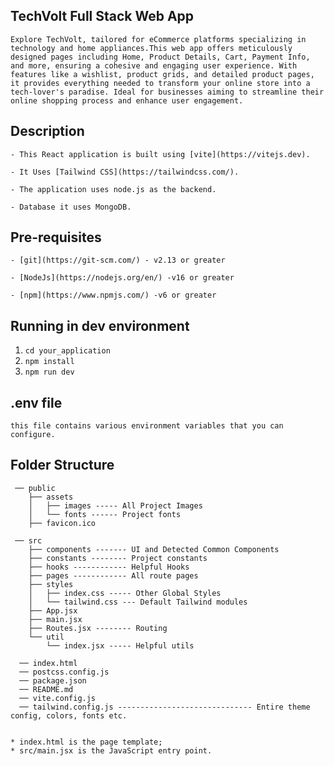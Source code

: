 ## TechVolt Full Stack Web App
`
Explore TechVolt, tailored for eCommerce platforms specializing in technology and home appliances.This web app offers meticulously designed pages including Home, Product Details, Cart, Payment Info, and more, ensuring a cohesive and engaging user experience. With features like a wishlist, product grids, and detailed product pages, it provides everything needed to transform your online store into a tech-lover's paradise. Ideal for businesses aiming to streamline their online shopping process and enhance user engagement.
`

## Description

`- This React application is built using [vite](https://vitejs.dev).`

`- It Uses [Tailwind CSS](https://tailwindcss.com/).`

`- The application uses node.js as the backend.`

`- Database it uses MongoDB.`

## Pre-requisites

`- [git](https://git-scm.com/) - v2.13 or greater`

`- [NodeJs](https://nodejs.org/en/) -v16 or greater`

`- [npm](https://www.npmjs.com/) -v6 or greater`

## Running in dev environment

1. `cd your_application`
2. `npm install`
3. `npm run dev`

## .env file

`this file contains various environment variables that you can configure.`

## Folder Structure

```  
 ── public
    ├── assets
    │   ├── images ----- All Project Images
    │   └── fonts ------ Project fonts
    ├── favicon.ico
    
 ── src
    ├── components ------- UI and Detected Common Components
    ├── constants -------- Project constants
    ├── hooks ------------ Helpful Hooks
    ├── pages ------------ All route pages
    ├── styles
    │   ├── index.css ----- Other Global Styles
    │   └── tailwind.css --- Default Tailwind modules
    ├── App.jsx
    ├── main.jsx
    ├── Routes.jsx -------- Routing
    └── util
        └── index.jsx ----- Helpful utils

  ── index.html
  ── postcss.config.js
  ── package.json
  ── README.md
  ── vite.config.js
  ── tailwind.config.js ------------------------------ Entire theme config, colors, fonts etc.
```
``` For the project to build, **these files must exist with exact filenames**

* index.html is the page template;
* src/main.jsx is the JavaScript entry point.

  ```
